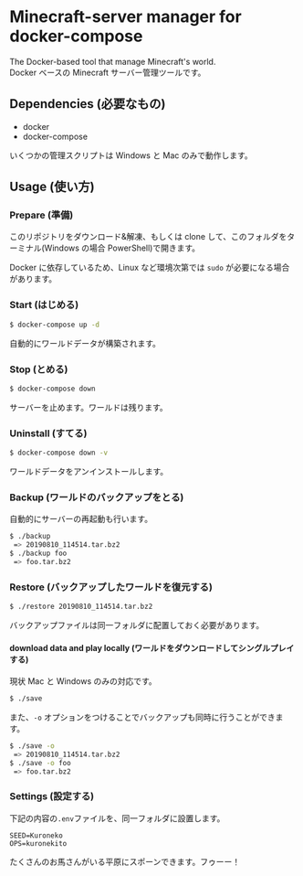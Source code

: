 # Minecraft-server manager for docker-compose

The Docker-based tool that manage Minecraft's world.  
Docker ベースの Minecraft サーバー管理ツールです。

## Dependencies (必要なもの)

- docker
- docker-compose

いくつかの管理スクリプトは Windows と Mac のみで動作します。

## Usage (使い方)

### Prepare (準備)

このリポジトリをダウンロード&amp;解凍、もしくは clone して、このフォルダをターミナル(Windows の場合 PowerShell)で開きます。

Docker に依存しているため、Linux など環境次第では `sudo` が必要になる場合があります。

### Start (はじめる)

```sh
$ docker-compose up -d
```

自動的にワールドデータが構築されます。

### Stop (とめる)

```sh
$ docker-compose down
```

サーバーを止めます。ワールドは残ります。

### Uninstall (すてる)

```sh
$ docker-compose down -v
```

ワールドデータをアンインストールします。

### Backup (ワールドのバックアップをとる)

自動的にサーバーの再起動も行います。

```sh
$ ./backup
 => 20190810_114514.tar.bz2
$ ./backup foo
 => foo.tar.bz2
```

### Restore (バックアップしたワールドを復元する)

```sh
$ ./restore 20190810_114514.tar.bz2
```

バックアップファイルは同一フォルダに配置しておく必要があります。

#### download data and play locally (ワールドをダウンロードしてシングルプレイする)

現状 Mac と Windows のみの対応です。

```sh
$ ./save
```

また、`-o` オプションをつけることでバックアップも同時に行うことができます。

```sh
$ ./save -o
 => 20190810_114514.tar.bz2
$ ./save -o foo
 => foo.tar.bz2
```

### Settings (設定する)

下記の内容の`.env`ファイルを、同一フォルダに設置します。

```dotenv
SEED=Kuroneko
OPS=kuronekito
```

たくさんのお馬さんがいる平原にスポーンできます。フゥーー！
